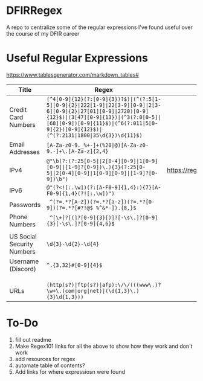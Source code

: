 # DFIRRegex
A repo to centralize some of the regular expressions I've found useful over the course of my DFIR career

# Useful Regular Expressions


https://www.tablesgenerator.com/markdown_tables#

| Title | Regex | Regex101 | Links/Source |
|---|---|---|---|
| Credit Card Numbers | `(^4[0-9]{12}(?:[0-9]{3})?$)\|(^(?:5[1-5][0-9]{2}\|222[1-9]\|22[3-9][0-9]\|2[3-6][0-9]{2}\|27[01][0-9]\|2720)[0-9]{12}$)\|(3[47][0-9]{13})\|(^3(?:0[0-5]\|[68][0-9])[0-9]{11}$)\|(^6(?:011\|5[0-9]{2})[0-9]{12}$)\|(^(?:2131\|1800\|35\d{3})\d{11}$)` |  | https://ihateregex.io/expr/credit-card |
| Email Addresses | `[A-Za-z0-9._%+-]+(%20\|@)[A-Za-z0-9.-]+\.[A-Za-z]{2,4}` |  |  |
| IPv4 | `@"\b(?:(?:25[0-5]\|2[0-4][0-9]\|1[0-9][0-9]\|[1-9]?[0-9])\.){3}(?:25[0-5]\|2[0-4][0-9]\|1[0-9][0-9]\|[1-9]?[0-9])\b")` | https://regex101.com/r/Yj3q6l/1 | https://github.com/EricZimmerman/bstrings/blob/d95a1ad3972ba3857218561a0e1929762ebab65f/bstrings/Program.cs#L876 |
| IPv6 | `@"(?<![:.\w])(?:[A-F0-9]{1,4}:){7}[A-F0-9]{1,4}(?![:.\w])")` |  | https://github.com/EricZimmerman/bstrings/blob/d95a1ad3972ba3857218561a0e1929762ebab65f/bstrings/Program.cs#L877 |
| Passwords | ` ^(?=.*?[A-Z])(?=.*?[a-z])(?=.*?[0-9])(?=.*?[#?!@$ %^&*-]).{8,}$` |  | https://ihateregex.io/expr/password/ |
| Phone Numbers | ` ^[\+]?[(]?[0-9]{3}[)]?[-\s\.]?[0-9]{3}[-\s\.]?[0-9]{4,6}$` |  | https://ihateregex.io/expr/phone |
|  |  |  |  |
| US Social Security Numbers | `\d{3}-\d{2}-\d{4}` |  |  |
| Username (Discord) | `^.{3,32}#[0-9]{4}$` |  | https://ihateregex.io/expr/discord-username/ |
|  |  |  |  |
|  |  |  |  |
|  |  |  |  |
| URLs | `(http(s?)\|ftp(s?)\|afp):\/\/(((www\.)?\w+\.(com\|org\|net)\|(\d{1,3}\.){3}\d{1,3}))`|  | https://mathiasbynens.be/demo/url-regex https://url.spec.whatwg.org/#parsing |




# To-Do
1. fill out readme
3. Make Regex101 links for all the above to show how they work and don't work
4. add resources for regex
5. automate table of contents?
6. Add links for where expressiosn were found
